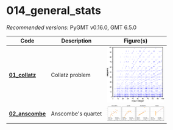 # 014_general_stats

_Recommended versions_: PyGMT v0.16.0, GMT 6.5.0

| Code | Description | Figure(s) |
| --- | --- | --- |
| **[01_collatz](https://github.com/yvonnefroehlich/GMT_PyGMT_plotting/tree/main/014_general_stats/01_collatz/collatz_problem.py)**     | Collatz problem    | <img src="https://github.com/yvonnefroehlich/gmt-pygmt-plotting/blob/main/014_general_stats/01_collatz/02_out_figs/collatz_problem.png" width="150">    |
| **[02_anscombe](https://github.com/yvonnefroehlich/GMT_PyGMT_plotting/tree/main/014_general_stats/02_anscombe/anscombes_quartet.py)** | Anscombe's quartet | <img src="https://github.com/yvonnefroehlich/gmt-pygmt-plotting/blob/main/014_general_stats/02_anscombe/02_out_figs/anscombes_quartet.png" width="150"> |
